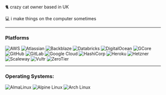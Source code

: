 :cat2: crazy cat owner based in UK

:computer: i make things on the computer sometimes

---

### Platforms

![AWS](https://img.shields.io/badge/AWS-232F3E?style=flat&logo=amazonwebservices&logoColor=FFFFFF)  ![Atlassian](https://img.shields.io/badge/Atlassian-0052CC?style=flat&logo=atlassian&logoColor=FFFFFF) ![Backblaze](https://img.shields.io/badge/Backblaze-E21E29?style=flat&logo=backblaze&logoColor=FFFFFF) ![Databricks](https://img.shields.io/badge/Databricks-FF3621?style=flat&logo=databricks&logoColor=FFFFFF) ![DigitalOcean](https://img.shields.io/badge/Digitalocean-0080FF?style=flat&logo=digitalocean&logoColor=FFFFFF) ![GCore](https://img.shields.io/badge/GCore-FF4C00?style=flat&logo=gcore&logoColor=FFFFFF) ![GitHub](https://img.shields.io/badge/GitHub-181717?style=flat&logo=github&logoColor=FFFFFF) ![GitLab](https://img.shields.io/badge/GitLab-FC6D26?style=flat&logo=gitlab&logoColor=FFFFFF) ![Google Cloud](https://img.shields.io/badge/Google%20Cloud-4285F4?style=flat&logo=googlecloud&logoColor=FFFFFF) ![HashiCorp](https://img.shields.io/badge/HashiCorp-000000?style=flat&logo=hashicorp&logoColor=FFFFFF) ![Heroku](https://img.shields.io/badge/Heroku-430098?style=flat&logo=heroku&logoColor=FFFFFF) ![Hetzner](https://img.shields.io/badge/Hetzner-D50C2D?style=flat&logo=hetzner&logoColor=FFFFFF) ![Scaleway](https://img.shields.io/badge/Scaleway-4F0599?style=flat&logo=scaleway&logoColor=FFFFFF) ![Vultr](https://img.shields.io/badge/Vultr-007BFC?style=flat&logo=vultr&logoColor=FFFFFF) ![ZeroTier](https://img.shields.io/badge/Zerotier-FFB441?style=flat&logo=zerotier&logoColor=FFFFFF)

---

### Operating Systems:

![AlmaLinux](https://img.shields.io/badge/AlmaLinux-%23000000?style=flat&logo=almalinux&logoColor=FFFFFF) ![Alpine Linux](https://img.shields.io/badge/Alpine_Linux-0D597F?style=flat&logo=alpinelinux&logoColor=FFFFFF) ![Arch Linux](https://img.shields.io/badge/Arch_Linux-1793D1?style=flat&logo=archlinux&logoColor=FFFFFF) 
